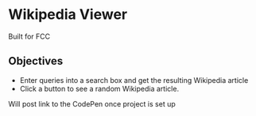 # Wikipedia Viewer
Built for FCC

## Objectives

*  Enter queries into a search box and get the resulting Wikipedia article
*  Click a button to see a random Wikipedia article.

Will post link to the CodePen once project is set up